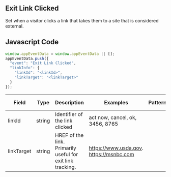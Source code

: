 ## Exit Link Clicked

Set when a visitor clicks a link that takes them to a site that is considered external.

## Javascript Code
```js
window.appEventData = window.appEventData || [];
appEventData.push({
  "event": "Exit Link Clicked",
  "linkInfo": {
    "linkId": "<linkId>",
    "linkTarget": "<linkTarget>"
  }
});
```

|Field|Type|Description|Examples|Pattern|Min Length|Max Length|Minimum|Maximum|Multiple Of|
| --- | --- | --- | --- | --- | --- | --- | --- | --- | --- |
|linkId|string|Identifier of the link clicked|act now, cancel, ok, 3456, 8765|||||||
|linkTarget|string|HREF of the link.  Primarily useful for exit link tracking. |https://www.usda.gov. https://msnbc.com|||||||
